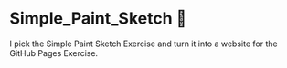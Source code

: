 # Simple_Paint_Sketch :bear:
I pick the Simple Paint Sketch Exercise and turn it into a website for the GitHub Pages Exercise.
